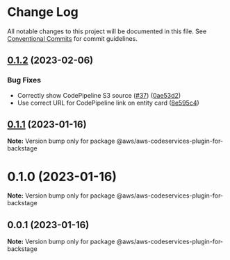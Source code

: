 # Change Log

All notable changes to this project will be documented in this file.
See [Conventional Commits](https://conventionalcommits.org) for commit guidelines.

## [0.1.2](https://github.com/awslabs/aws-codeservices-plugins-for-backstage/compare/v0.1.1...v0.1.2) (2023-02-06)


### Bug Fixes

* Correctly show CodePipeline S3 source ([#37](https://github.com/awslabs/aws-codeservices-plugins-for-backstage/issues/37)) ([0ae53d2](https://github.com/awslabs/aws-codeservices-plugins-for-backstage/commit/0ae53d2e0662eff966802aec479a49534bbabcee))
* Use correct URL for CodePipeline link on entity card ([8e595c4](https://github.com/awslabs/aws-codeservices-plugins-for-backstage/commit/8e595c4fb1887369b8b67e8c8894d75f28ba5d34))





## [0.1.1](https://github.com/awslabs/aws-codeservices-plugins-for-backstage/compare/v0.1.0...v0.1.1) (2023-01-16)

**Note:** Version bump only for package @aws/aws-codeservices-plugin-for-backstage





# 0.1.0 (2023-01-16)

**Note:** Version bump only for package @aws/aws-codeservices-plugin-for-backstage





## 0.0.1 (2023-01-16)

**Note:** Version bump only for package @aws/aws-codeservices-plugin-for-backstage
